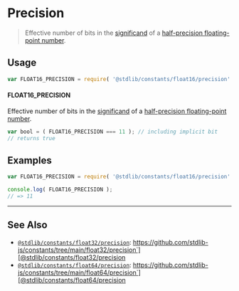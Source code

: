 <!--

@license Apache-2.0

Copyright (c) 2018 The Stdlib Authors.

Licensed under the Apache License, Version 2.0 (the "License");
you may not use this file except in compliance with the License.
You may obtain a copy of the License at

   http://www.apache.org/licenses/LICENSE-2.0

Unless required by applicable law or agreed to in writing, software
distributed under the License is distributed on an "AS IS" BASIS,
WITHOUT WARRANTIES OR CONDITIONS OF ANY KIND, either express or implied.
See the License for the specific language governing permissions and
limitations under the License.

-->

# Precision

> Effective number of bits in the [significand][significand] of a [half-precision floating-point number][ieee754].

<section class="usage">

## Usage

```javascript
var FLOAT16_PRECISION = require( '@stdlib/constants/float16/precision' );
```

#### FLOAT16_PRECISION

Effective number of bits in the [significand][significand] of a [half-precision floating-point number][ieee754].

```javascript
var bool = ( FLOAT16_PRECISION === 11 ); // including implicit bit
// returns true
```

</section>

<!-- /.usage -->

<section class="examples">

## Examples

<!-- TODO: better example -->

<!-- eslint no-undef: "error" -->

```javascript
var FLOAT16_PRECISION = require( '@stdlib/constants/float16/precision' );

console.log( FLOAT16_PRECISION );
// => 11
```

</section>

<!-- /.examples -->

<!-- Section for related `stdlib` packages. Do not manually edit this section, as it is automatically populated. -->

<section class="related">

* * *

## See Also

-   [`@stdlib/constants/float32/precision`][@stdlib/constants/float32/precision]: https://github.com/stdlib-js/constants/tree/main/float32/precision`][@stdlib/constants/float32/precision
-   [`@stdlib/constants/float64/precision`][@stdlib/constants/float64/precision]: https://github.com/stdlib-js/constants/tree/main/float64/precision`][@stdlib/constants/float64/precision

</section>

<!-- /.related -->

<!-- Section for all links. Make sure to keep an empty line after the `section` element and another before the `/section` close. -->

<section class="links">

[ieee754]: https://en.wikipedia.org/wiki/IEEE_754-1985

[significand]: https://en.wikipedia.org/wiki/Significand

<!-- <related-links> -->

[@stdlib/constants/float32/precision]: https://github.com/stdlib-js/constants/tree/main/float32/precision

[@stdlib/constants/float64/precision]: https://github.com/stdlib-js/constants/tree/main/float64/precision

<!-- </related-links> -->

</section>

<!-- /.links -->
